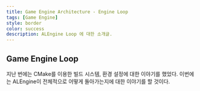 ```yaml
---
title: Game Engine Architecture - Engine Loop
tags: [Game Engine]
style: border
color: success
description: ALEngine Loop 에 대한 소개글.
---
```


## Game Engine Loop
지난 번에는 CMake를 이용한 빌드 시스템, 환경 설정에 대한 이야기를 했었다. 이번에는 ALEngine이 전체적으로 어떻게 돌아가는지에 대한 이야기를 할 것이다.
